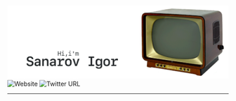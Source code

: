 [![GitHub Banner Sanarov](./assets/GitHubHeaderSanarov.gif)](https://sanarov.dev)
![Website](https://img.shields.io/website?style=flat-square&url=https%3A%2F%2Fsanarov.dev)
![Twitter URL](https://img.shields.io/twitter/url?color=g&style=flat-square&url=https%3A%2F%2Ftwitter.com%2Fsanarov_dev)
***
